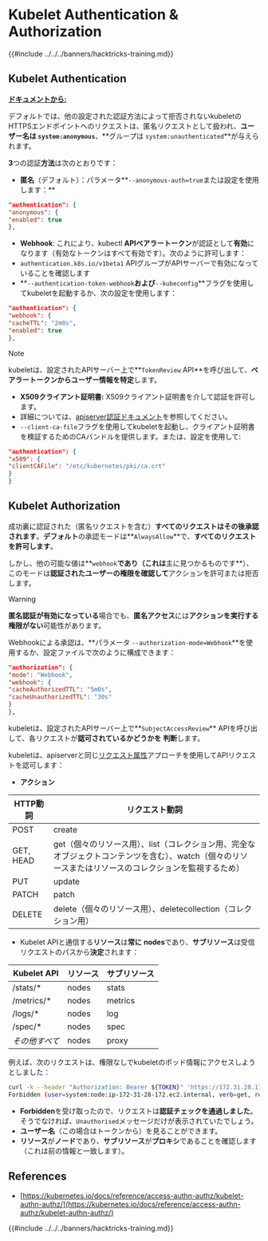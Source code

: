 # Kubelet Authentication & Authorization

{{#include ../../../banners/hacktricks-training.md}}

## Kubelet Authentication <a href="#kubelet-authentication" id="kubelet-authentication"></a>

[**ドキュメントから:**](https://kubernetes.io/docs/reference/access-authn-authz/kubelet-authn-authz/)

デフォルトでは、他の設定された認証方法によって拒否されないkubeletのHTTPSエンドポイントへのリクエストは、匿名リクエストとして扱われ、**ユーザー名は `system:anonymous`**、**グループは `system:unauthenticated`**が与えられます。

**3**つの認証**方法**は次のとおりです：

- **匿名**（デフォルト）：パラメータ**`--anonymous-auth=true`または設定を使用します：**
```json
"authentication": {
"anonymous": {
"enabled": true
},
```
- **Webhook**: これにより、kubectl **APIベアラートークン**が認証として**有効**になります（有効なトークンはすべて有効です）。次のように許可します：
- `authentication.k8s.io/v1beta1` APIグループがAPIサーバーで有効になっていることを確認します
- **`--authentication-token-webhook`**および**`--kubeconfig`**フラグを使用してkubeletを起動するか、次の設定を使用します：
```json
"authentication": {
"webhook": {
"cacheTTL": "2m0s",
"enabled": true
},
```
> [!NOTE]
> kubeletは、設定されたAPIサーバー上で**`TokenReview` API**を呼び出して、**ベアラートークンからユーザー情報を特定**します。

- **X509クライアント証明書:** X509クライアント証明書を介して認証を許可します。
- 詳細については、[apiserver認証ドキュメント](https://kubernetes.io/docs/reference/access-authn-authz/authentication/#x509-client-certs)を参照してください。
- `--client-ca-file`フラグを使用してkubeletを起動し、クライアント証明書を検証するためのCAバンドルを提供します。または、設定を使用して:
```json
"authentication": {
"x509": {
"clientCAFile": "/etc/kubernetes/pki/ca.crt"
}
}
```
## Kubelet Authorization <a href="#kubelet-authentication" id="kubelet-authentication"></a>

成功裏に認証された（匿名リクエストを含む）**すべてのリクエストはその後承認されます**。**デフォルト**の承認モードは**`AlwaysAllow`**で、**すべてのリクエストを許可します**。

しかし、他の可能な値は**`webhook`**であり（これは**主に見つかるものです**）、このモードは**認証されたユーザーの権限を確認して**アクションを許可または拒否します。

> [!WARNING]
> **匿名認証が有効になっている**場合でも、**匿名アクセス**には**アクションを実行する権限がない**可能性があります。

Webhookによる承認は、**パラメータ `--authorization-mode=Webhook`**を使用するか、設定ファイルで次のように構成できます：
```json
"authorization": {
"mode": "Webhook",
"webhook": {
"cacheAuthorizedTTL": "5m0s",
"cacheUnauthorizedTTL": "30s"
}
},
```
kubeletは、設定されたAPIサーバー上で**`SubjectAccessReview`** APIを呼び出して、各リクエストが**認可されているかどうかを** **判断**します。

kubeletは、apiserverと同じ[リクエスト属性](https://kubernetes.io/docs/reference/access-authn-authz/authorization/#review-your-request-attributes)アプローチを使用してAPIリクエストを認可します：

- **アクション**

| HTTP動詞 | リクエスト動詞                                                                                                                                                  |
| -------- | ------------------------------------------------------------------------------------------------------------------------------------------------------------- |
| POST     | create                                                                                                                                                        |
| GET, HEAD| get（個々のリソース用）、list（コレクション用、完全なオブジェクトコンテンツを含む）、watch（個々のリソースまたはリソースのコレクションを監視するため） |
| PUT      | update                                                                                                                                                        |
| PATCH    | patch                                                                                                                                                         |
| DELETE   | delete（個々のリソース用）、deletecollection（コレクション用）                                                                                         |

- Kubelet APIと通信する**リソース**は**常に** **nodes**であり、**サブリソース**は受信リクエストのパスから**決定**されます：

| Kubelet API  | リソース | サブリソース |
| ------------ | -------- | ----------- |
| /stats/\*    | nodes    | stats       |
| /metrics/\*  | nodes    | metrics     |
| /logs/\*     | nodes    | log         |
| /spec/\*     | nodes    | spec        |
| _その他すべて_ | nodes    | proxy       |

例えば、次のリクエストは、権限なしでkubeletのポッド情報にアクセスしようとしました：
```bash
curl -k --header "Authorization: Bearer ${TOKEN}" 'https://172.31.28.172:10250/pods'
Forbidden (user=system:node:ip-172-31-28-172.ec2.internal, verb=get, resource=nodes, subresource=proxy)
```
- **Forbidden**を受け取ったので、リクエストは**認証チェックを通過しました**。そうでなければ、`Unauthorised`メッセージだけが表示されていたでしょう。
- **ユーザー名**（この場合はトークンから）を見ることができます。
- **リソース**が**ノード**であり、**サブリソース**が**プロキシ**であることを確認します（これは前の情報と一致します）。

## References

- [https://kubernetes.io/docs/reference/access-authn-authz/kubelet-authn-authz/](https://kubernetes.io/docs/reference/access-authn-authz/kubelet-authn-authz/)

{{#include ../../../banners/hacktricks-training.md}}
